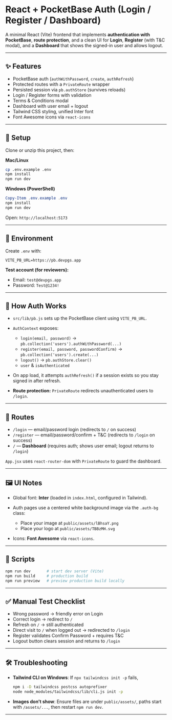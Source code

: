 # React + PocketBase Auth (Login / Register / Dashboard)

A minimal React (Vite) frontend that implements **authentication with PocketBase**, **route protection**, and a clean UI for **Login**, **Register** (with T\&C modal), and a **Dashboard** that shows the signed-in user and allows logout.

---

## ✨ Features

* PocketBase auth (`authWithPassword`, `create`, `authRefresh`)
* Protected routes with a `PrivateRoute` wrapper
* Persisted session via `pb.authStore` (survives reloads)
* Login / Register forms with validation
* Terms & Conditions modal
* Dashboard with user email + logout
* Tailwind CSS styling, unified Inter font
* Font Awesome icons via `react-icons`

---

## 🚀 Setup


Clone or unzip this project, then:

**Mac/Linux**

```bash
cp .env.example .env          
npm install
npm run dev                
```

**Windows (PowerShell)**

```powershell
Copy-Item .env.example .env 
npm install
npm run dev
```

Open: `http://localhost:5173`

---

## 🔧 Environment

Create `.env` with:

```
VITE_PB_URL=https://pb.devpgs.app
```


**Test account (for reviewers):**

* Email: `test@devpgs.app`
* Password: `Test@1234!`


---

## 🧠 How Auth Works

* `src/lib/pb.js` sets up the PocketBase client using `VITE_PB_URL`.
* `AuthContext` exposes:

  * `login(email, password)` → `pb.collection('users').authWithPassword(...)`
  * `register(email, password, passwordConfirm)` → `pb.collection('users').create(...)`
  * `logout()` → `pb.authStore.clear()`
  * `user` & `isAuthenticated`
* On app load, it attempts `authRefresh()` if a session exists so you stay signed in after refresh.
* **Route protection:** `PrivateRoute` redirects unauthenticated users to `/login`.

---

## 🧭 Routes

* `/login` — email/password login (redirects to `/` on success)
* `/register` — email/password/confirm + T\&C (redirects to `/login` on success)
* `/` — **Dashboard** (requires auth; shows user email; logout returns to `/login`)

`App.jsx` uses `react-router-dom` with `PrivateRoute` to guard the dashboard.

---

## 🖼️ UI Notes

* Global font: **Inter** (loaded in `index.html`, configured in Tailwind).
* Auth pages use a centered white background image via the `.auth-bg` class:

  * Place your image at `public/assets/lBhsaY.png`
  * Place your logo at `public/assets/TBBzMH.svg`
* Icons: **Font Awesome** via `react-icons`.

---

## 📜 Scripts

```bash
npm run dev       # start dev server (Vite)
npm run build     # production build
npm run preview   # preview production build locally
```

---

## ✅ Manual Test Checklist

* Wrong password → friendly error on Login
* Correct login → redirect to `/`
* Refresh on `/` → still authenticated
* Direct visit to `/` when logged out → redirected to `/login`
* Register validates Confirm Password + requires T\&C
* Logout button clears session and returns to `/login`

---

## 🛠️ Troubleshooting

* **Tailwind CLI on Windows**: If `npx tailwindcss init -p` fails,

  ```bash
  npm i -D tailwindcss postcss autoprefixer
  node node_modules/tailwindcss/lib/cli.js init -p
  ```
* **Images don’t show**: Ensure files are under `public/assets/`, paths start with `/assets/...`, then restart `npm run dev`.

---